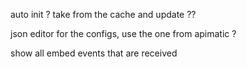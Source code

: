 auto init ?
take from the cache and update ??

json editor for the configs, use the one from apimatic ?

show all embed events that are received